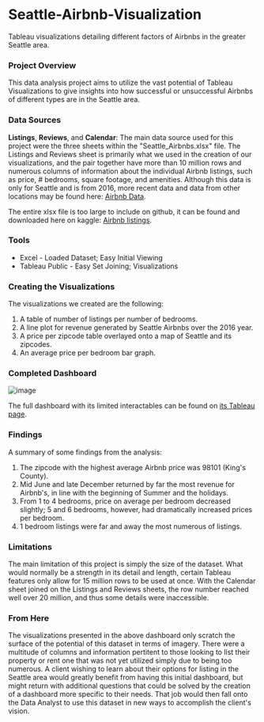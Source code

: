 # Seattle-Airbnb-Visualization
Tableau visualizations detailing different factors of Airbnbs in the greater Seattle area.

### Project Overview

This data analysis project aims to utilize the vast potential of Tableau Visualizations to give insights into how successful or unsuccessful Airbnbs of different types are in the Seattle area. 

### Data Sources

**Listings**, **Reviews**, and **Calendar**: The main data source used for this project were the three sheets within the "Seattle_Airbnbs.xlsx" file. The Listings and Reviews sheet is primarily what we used in the creation of our visualizations, and the pair together have more than 10 million rows and numerous columns of information about the individual Airbnb listings, such as price, # bedrooms, square footage, and amenities. Although this data is only for Seattle and is from 2016, more recent data and data from other locations may be found here: [Airbnb Data](https://insideairbnb.com/get-the-data/).

The entire xlsx file is too large to include on github, it can be found and downloaded here on kaggle: [Airbnb listings](https://www.kaggle.com/datasets/alexanderfreberg/airbnb-listings-2016-dataset?resource=download).

### Tools

- Excel - Loaded Dataset; Easy Initial Viewing
- Tableau Public - Easy Set Joining; Visualizations

### Creating the Visualizations

The visualizations we created are the following:
1. A table of number of listings per number of bedrooms.
2. A line plot for revenue generated by Seattle Airbnbs over the 2016 year.
3. A price per zipcode table overlayed onto a map of Seattle and its zipcodes.
4. An average price per bedroom bar graph.

### Completed Dashboard
![image](https://github.com/user-attachments/assets/f35b6fe7-cd15-450b-9db0-59e21e92d04c)

The full dashboard with its limited interactables can be found on [its Tableau page](https://public.tableau.com/app/profile/owen.larimer/viz/SeattleAirBnBDashboard_17318966758990/Dashboard1).

### Findings
A summary of some findings from the analysis:
 1. The zipcode with the highest average Airbnb price was 98101 (King's County).
 2. Mid June and late December returned by far the most revenue for Airbnb's, in line with the beginning of Summer and the holidays.
 3. From 1 to 4 bedrooms, price on average per bedroom decreased slightly; 5 and 6 bedrooms, however, had dramatically increased prices per bedroom.
 4. 1 bedroom listings were far and away the most numerous of listings.

### Limitations

The main limitation of this project is simply the size of the dataset. What would normally be a strength in its detail and length, certain Tableau features only allow for 15 million rows to be used at once. With the Calendar sheet joined on the Listings and Reviews sheets, the row number reached well over 20 million, and thus some details were inaccessible. 

### From Here

The visualizations presented in the above dashboard only scratch the surface of the potential of this dataset in terms of imagery. There were a multitude of columns and information pertitent to those looking to list their property or rent one that was not yet utilized simply due to being too numerous. A client wishing to learn about their options for listing in the Seattle area would greatly benefit from having this initial dashboard, but might return with additional questions that could be solved by the creation of a dashboard more specific to their needs. That job would then fall onto the Data Analyst to use this dataset in new ways to accomplish the client's vision.
